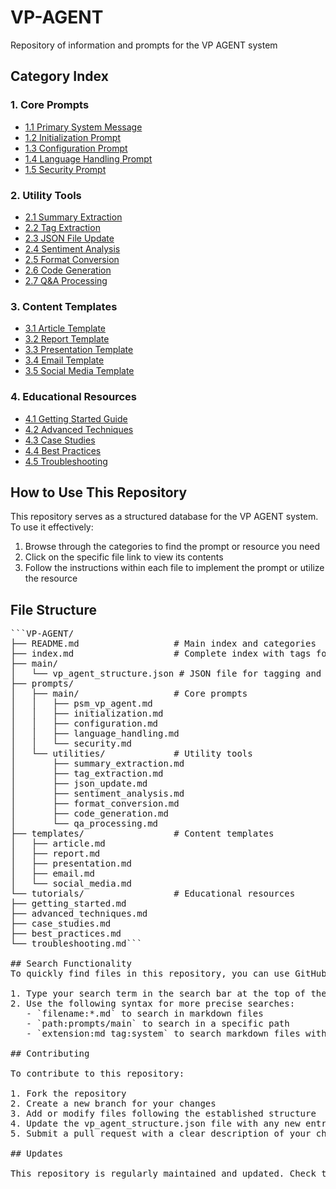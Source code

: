 # VP-AGENT

Repository of information and prompts for the VP AGENT system

## Category Index

### 1. Core Prompts
- [1.1 Primary System Message](./prompts/main/psm_vp_agent.md)
- [1.2 Initialization Prompt](./prompts/main/initialization.md)
- [1.3 Configuration Prompt](./prompts/main/configuration.md)
- [1.4 Language Handling Prompt](./prompts/main/language_handling.md)
- [1.5 Security Prompt](./prompts/main/security.md)

### 2. Utility Tools
- [2.1 Summary Extraction](./prompts/utilities/summary_extraction.md)
- [2.2 Tag Extraction](./prompts/utilities/tag_extraction.md)
- [2.3 JSON File Update](./prompts/utilities/json_update.md)
- [2.4 Sentiment Analysis](./prompts/utilities/sentiment_analysis.md)
- [2.5 Format Conversion](./prompts/utilities/format_conversion.md)
- [2.6 Code Generation](./prompts/utilities/code_generation.md)
- [2.7 Q&A Processing](./prompts/utilities/qa_processing.md)

### 3. Content Templates
- [3.1 Article Template](./templates/article.md)
- [3.2 Report Template](./templates/report.md)
- [3.3 Presentation Template](./templates/presentation.md)
- [3.4 Email Template](./templates/email.md)
- [3.5 Social Media Template](./templates/social_media.md)

### 4. Educational Resources
- [4.1 Getting Started Guide](./tutorials/getting_started.md)
- [4.2 Advanced Techniques](./tutorials/advanced_techniques.md)
- [4.3 Case Studies](./tutorials/case_studies.md)
- [4.4 Best Practices](./tutorials/best_practices.md)
- [4.5 Troubleshooting](./tutorials/troubleshooting.md)

## How to Use This Repository

This repository serves as a structured database for the VP AGENT system. To use it effectively:

1. Browse through the categories to find the prompt or resource you need
2. Click on the specific file link to view its contents
3. Follow the instructions within each file to implement the prompt or utilize the resource

## File Structure
<pre>
```VP-AGENT/
├── README.md                  # Main index and categories
├── index.md                   # Complete index with tags for quick search
├── main/
│   └── vp_agent_structure.json # JSON file for tagging and summaries
├── prompts/
│   ├── main/                  # Core prompts
│   │   ├── psm_vp_agent.md
│   │   ├── initialization.md
│   │   ├── configuration.md
│   │   ├── language_handling.md
│   │   └── security.md
│   └── utilities/             # Utility tools
│       ├── summary_extraction.md
│       ├── tag_extraction.md
│       ├── json_update.md
│       ├── sentiment_analysis.md
│       ├── format_conversion.md
│       ├── code_generation.md
│       └── qa_processing.md
├── templates/                 # Content templates
│   ├── article.md
│   ├── report.md
│   ├── presentation.md
│   ├── email.md
│   └── social_media.md
└── tutorials/                 # Educational resources
├── getting_started.md
├── advanced_techniques.md
├── case_studies.md
├── best_practices.md
└── troubleshooting.md```
   
## Search Functionality
To quickly find files in this repository, you can use GitHub's search functionality:

1. Type your search term in the search bar at the top of the page
2. Use the following syntax for more precise searches:
   - `filename:*.md` to search in markdown files
   - `path:prompts/main` to search in a specific path
   - `extension:md tag:system` to search markdown files with specific tags

## Contributing

To contribute to this repository:

1. Fork the repository
2. Create a new branch for your changes
3. Add or modify files following the established structure
4. Update the vp_agent_structure.json file with any new entries
5. Submit a pull request with a clear description of your changes

## Updates

This repository is regularly maintained and updated. Check the commit history for the latest changes and additions.
